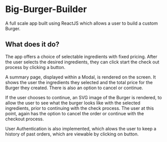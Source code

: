 # Big-Burger-Builder

A full scale app built using ReactJS which allows a user to build a custom Burger.

## What does it do?

The app offers a choice of selectable ingredients with fixed pricing. After the user selects the desired ingredients, they can click start the check out process by clicking a button.

A summary page, displayed within a Modal, is rendered on the screen. It shows the user the ingredients they selected and the total price for the Burger they created. There is also an option to cancel or continue. 

If the user chooses to continue, an SVG image of the Burger is rendered, to allow the user to see what the burger looks like with the selected ingredients, prior to continuing with the check process. The user at this point, again has the option to cancel the order or continue with the checkout process. 

User Authentication is also implemented, which alows the user to keep a history of past orders, which are viewable by clicking on button.
